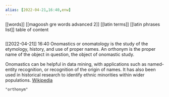 ```yaml
---
alias: [2022-04-21,16:40,enw]
---
```

[[words]] [[magoosh gre words advanced 2]] [[latin terms]] [[latin phrases list]]
table of content
```toc
```

[[2022-04-21]] 16:40
Onomastics or onomatology is the study of the etymology, history, and use of proper names. An orthonym is the proper name of the object in question, the object of onomastic study.

Onomastics can be helpful in data mining, with applications such as named-entity recognition, or recognition of the origin of names. It has also been used in historical research to identify ethnic minorities within wider populations.
[Wikipedia](https://en.wikipedia.org/wiki/Onomastics)
```query
"orthonym"
```